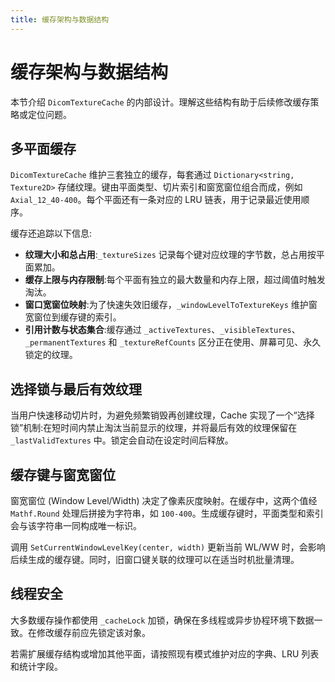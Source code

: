 ```yaml
---
title: 缓存架构与数据结构 
---
```

# 缓存架构与数据结构 

本节介绍 `DicomTextureCache` 的内部设计。理解这些结构有助于后续修改缓存策略或定位问题。

## 多平面缓存

`DicomTextureCache` 维护三套独立的缓存，每套通过 `Dictionary<string, Texture2D>` 存储纹理。键由平面类型、切片索引和窗宽窗位组合而成，例如 `Axial_12_40-400`。每个平面还有一条对应的 LRU 链表，用于记录最近使用顺序。

缓存还追踪以下信息:

* **纹理大小和总占用**:`_textureSizes` 记录每个键对应纹理的字节数，总占用按平面累加。
* **缓存上限与内存限制**:每个平面有独立的最大数量和内存上限，超过阈值时触发淘汰。
* **窗口宽窗位映射**:为了快速失效旧缓存，`_windowLevelToTextureKeys` 维护窗宽窗位到缓存键的索引。
* **引用计数与状态集合**:缓存通过 `_activeTextures`、`_visibleTextures`、`_permanentTextures` 和 `_textureRefCounts` 区分正在使用、屏幕可见、永久锁定的纹理。

## 选择锁与最后有效纹理

当用户快速移动切片时，为避免频繁销毁再创建纹理，Cache 实现了一个“选择锁”机制:在短时间内禁止淘汰当前显示的纹理，并将最后有效的纹理保留在 `_lastValidTextures` 中。锁定会自动在设定时间后释放。

## 缓存键与窗宽窗位

窗宽窗位 (Window Level/Width) 决定了像素灰度映射。在缓存中，这两个值经 `Mathf.Round` 处理后拼接为字符串，如 `100-400`。生成缓存键时，平面类型和索引会与该字符串一同构成唯一标识。

调用 `SetCurrentWindowLevelKey(center, width)` 更新当前 WL/WW 时，会影响后续生成的缓存键。同时，旧窗口键关联的纹理可以在适当时机批量清理。

## 线程安全

大多数缓存操作都使用 `_cacheLock` 加锁，确保在多线程或异步协程环境下数据一致。在修改缓存前应先锁定该对象。

若需扩展缓存结构或增加其他平面，请按照现有模式维护对应的字典、LRU 列表和统计字段。